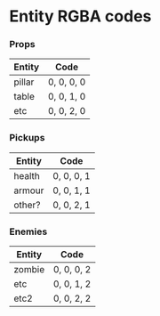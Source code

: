 

# Entity RGBA codes

### Props
| Entity       | Code                   |
| ------------ | ---------------------- |
| pillar       | 0, 0, 0, 0             |
| table        | 0, 0, 1, 0             |
| etc          | 0, 0, 2, 0             |


### Pickups
| Entity       | Code                   |
| ------------ | ---------------------- |
| health       | 0, 0, 0, 1             |
| armour       | 0, 0, 1, 1             |
| other?       | 0, 0, 2, 1             |


### Enemies
| Entity       | Code                   |
| ------------ | ---------------------- |
| zombie       | 0, 0, 0, 2             |
| etc          | 0, 0, 1, 2             |
| etc2         | 0, 0, 2, 2             |
